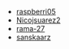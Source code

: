  - [raspberri05](https://github.com/raspberri05)
 - [Nicojsuarez2](https://github.com/Nicojsuarez2)
 - [rama-27](https://github.com/rama-27)
 - [sanskaarz](https://github.com/sanskaarz)
